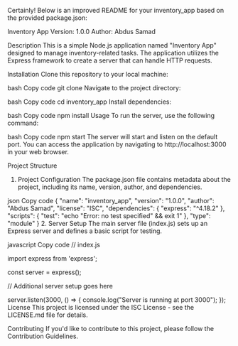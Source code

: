 
Certainly! Below is an improved README for your inventory_app based on the provided package.json:

Inventory App
Version: 1.0.0
Author: Abdus Samad

Description
This is a simple Node.js application named "Inventory App" designed to manage inventory-related tasks. The application utilizes the Express framework to create a server that can handle HTTP requests.

Installation
Clone this repository to your local machine:

bash
Copy code
git clone <repository-url>
Navigate to the project directory:

bash
Copy code
cd inventory_app
Install dependencies:

bash
Copy code
npm install
Usage
To run the server, use the following command:

bash
Copy code
npm start
The server will start and listen on the default port. You can access the application by navigating to http://localhost:3000 in your web browser.

Project Structure
1. Project Configuration
The package.json file contains metadata about the project, including its name, version, author, and dependencies.

json
Copy code
{
  "name": "inventory_app",
  "version": "1.0.0",
  "author": "Abdus Samad",
  "license": "ISC",
  "dependencies": {
    "express": "^4.18.2"
  },
  "scripts": {
    "test": "echo \"Error: no test specified\" && exit 1"
  },
  "type": "module"
}
2. Server Setup
The main server file (index.js) sets up an Express server and defines a basic script for testing.

javascript
Copy code
// index.js

import express from 'express';

const server = express();

// Additional server setup goes here

server.listen(3000, () => {
    console.log("Server is running at port 3000");
});
License
This project is licensed under the ISC License - see the LICENSE.md file for details.

Contributing
If you'd like to contribute to this project, please follow the Contribution Guidelines.

